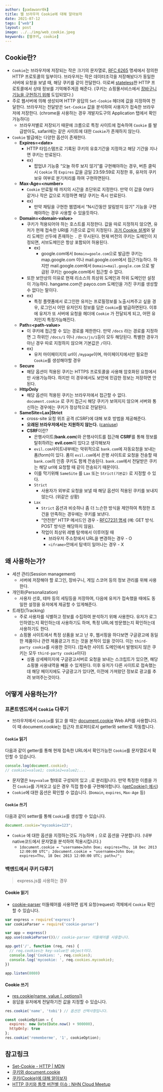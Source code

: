 ```yaml
---
author: [padawanr0k]
title: 웹 브라우저 Cookie에 대해 알아보자
date: 2021-07-12
tags: ["web"]
layout: post
image: ../../img/web_cookie.jpeg
keywords: [웹쿠키, cookie]
---
```


## Cookie란?

- `Cookie`는 브라우저에 저장되는 작은 크기의 문자열로, [RFC 6265](https://tools.ietf.org/html/rfc6265) 명세에서 정의한 HTTP 프로토콜의 일부이다. 브라우저는 작은 데이터조각을 저장해놨다가 동일한 서버에 요청을 보낼 때, 해당 쿠키를 같이 전달한다. 이로써 [stateless](https://developer.mozilla.org/en-US/docs/Web/HTTP/Overview#http_is_stateless_but_not_sessionless)한 HTTP 프로토콜에서 상태 정보를 기억해주게끔 해준다. (쿠키는 쇼핑몰서비스에서 [장바구니 기능을 구현하기 위해](https://ko.wikipedia.org/wiki/HTTP_%EC%BF%A0%ED%82%A4#cite_ref-ks_6-0) 도입되었다.)
- 주로 웹서버에 의해 생성되며 HTTP 응답의 `Set-Cookie` 헤더에 값을 지정하여 전달한다. 브라우저는 전달받은 `Set-Cookie` 값을 분석하여 사용자가 접속한 브라우저에 저장한다. (chrome을 사용하는 경우 개발자도구의 Application 탭에서 확인가능하다)
    - 브라우저별로 저장되기 때문에 크롬으로 특정 사이트에 접속하여 `Cookie` 를 발급받아도, safari에는 같은 사이트에 대한 `Cookie`가 존재하지 않는다.
- `Cookie` 발급에는 다양한 옵션이 존재한다.
    - **Expires=\<date\>**
        - HTTP 타임스탬프로 기록된 쿠키의 유효기간을 지정하고 해당 기간을 지나면 쿠키는 만료된다.
        - ex)
            - 팝업UI 기능중 “오늘 하루 보지 않기”를 구현해야하는 경우, 버튼 클릭시 `Cookie` 의 `Expires` 값을 금일 23:59:59로 지정한 후, 유저의 쿠키보유 여부로 분기처리를 하여 구현하면된다.
    - **Max-Age=\<number\>**
        - `Cookie` 만료될 때 까지의 시간을 초단위로 지정한다. 만약 이 값을 0보다 같거나 작은 값으로 지정하면 해당 쿠키는 즉시 만료된다.
        - ex)
            - 만약 채팅을 구현한 웹앱에서 “N시간동안 알림받지 않기” 기능을 구현해야하는 경우 사용할 수 있을듯하다.
    - **Domain=\<domain-value\>**
        - 쿠키가 적용되어야 하는 호스트를 지정한다. 값을 따로 지정하지 않으면, 유저가 현재 접속한 URI를 기준으로 값이 지정된다. [과거 Cookie 설계](https://datatracker.ietf.org/doc/html/rfc2109)와 달리 도메인 선두에 존재하는 `.` 은 무시된다. 현재 버전의 쿠키는 도메인이 지정되면, 서브도메인은 항상 포함되어 허용된다.
            - ex)
                - google.com에서 `Domain=goole.com`으로 발급한 쿠키는 map.google.com 이나 mail.google.com에서 접근가능하다. 하지만 mail.google.com에서 `Domain=mail.google.com` 으로 발급된 쿠키는 google.com에서 접근할 수 없다.
        - 또한 보안상의 이유로 현재 리소스의 최상위 도메인과 하위 도메인만 설정이 가능하다. hangame.com은 payco.com 도메인을 가진 쿠키를 생성할 수 없다는 말이다.
        - ex)
            - 특정 플랫폼에서 로그인한 유저는 프로필정보를 노출시켜주고 싶을 경우, 로그인시 어떤 유저인지 정보를 담은 `Cookie`를 발급하면된다. 이후에 유저가 또 서버에 요청을 헤더에 `Cookie` 가 전달되게 되고, 어떤 유저인지 특정가능해진다.
    - **Path=\<path-value\>**
        - 이 쿠키에 접근할 수 있는 경로를 제한한다. 만약 `/docs` 라는 경로를 지정하면 그 하위인 `/docs/1` 이나 `/docs/js/1`등이 모두 해당된다. 특별한 경우가 아닌 경우 따로 지정하지 않으며 기본값은 `/`이다.
        - ex)
            - 유저 마이페이지의 url이 `/mypage`이며, 마이페이지에서만 필요한 `Cookie`를 생성해야할 경우
    - **Secure**
        - 해당 옵션이 적용된 쿠키는 HTTPS 프로토콜을 사용해 암호화된 요청에서만 사용가능하다. 하지만 이 경우에서도 보안에 민감한 정보는 저장하면 안된다.
    - **HttpOnly**
        - 해당 옵션이 적용된 쿠키는 브라우저에서 접근할 수 없다. `document.cookie` 로 쿠키 접근시 해당 쿠키가 보여지지 않으며 서버와 통신하는 경우에는 쿠키가 정상적으로 전달된다.
    - **SameSite=Lax|Strict**
        - cross-site 요청 위조 공격 (CSRF)에 대해 보호 방법을 제공해준다.
        - **오래된 브라우저에서는 지원하지 않는다.** ([caniuse](https://caniuse.com/?search=samesite))
        - **CSRF**이란?
            - 은행사이트(**bank.com**)와 은행사이트를 접근해 **CSRF**를 통해 정보를 탈취하려는 **evil.com**이 있다고 생각해보자
            - `evil.com`사이트내부에는 악위적으로 `bank.com`에 자동요청을 보내는 폼(form)이 있다. 폼이 `evil.com`에서 은행 사이트로 요청을 전송할 때 `bank.com`의 인증 쿠키도 함께 전송된다. `bank.com`에서 전달받은 쿠키는 해당 url에 요청할 때 같이 전송되기 때문이다.
            - 이를 막기위해 `SameSite` 를 `Lax` 또는 `Strict(기본값)` 로 지정할 수 있다.
            - `Strict`
                - 사용자가 외부로 요청을 보낼 때 해당 옵션이 적용된 쿠키를 보내지 않는다. (위같은 상황)
            - `Lax`
                - `Strict` 옵션과 비슷하나 좀 더 느슨한 방식을 제안하여 특정한 조건을 만족하는 경우에는 쿠키를 보낸다.
                - “안전한” HTTP 메서드인 경우 - [RFC7231 명세](https://datatracker.ietf.org/doc/html/rfc7231#section-4.2.1) (예: GET 방식. POST 방식은 해당하지 않음).
                - 작업이 최상위 레벨 탐색에서 이루어질 때
                    - 브라우저 주소창에서 URL을 변경하는 경우 - O
                    - `<iframe>`안에서 탐색이 일어나는 경우 - X

## 왜 사용하는가?

- 세션 관리(Session management)
    - 서버에 저장해야 할 로그인, 장바구니, 게임 스코어 등의 정보 관리를 위해 사용한다.
- 개인화(Personalization)
    - 사용자 선호, 테마 등의 세팅등을 저장하여, 다음에 유저가 접속했을 때에도 동일한 설정을 유저에게 제공할 수 있게해준다.
- 트래킹(Tracking)
    - 주로 사용자를 식별하고 정보를 수집하여 분석하기 위해 사용한다. 유저가 로그인하였는지 확인하는데 사용하기도 하며, 특정 URL에 방문했는지 확인하는데 사용하기도 한다.
    - 쇼핑몰 사이트에서 특정 상품을 보고 난 후, 웹서핑을 하다보면 구글광고에 동일한 제품이나 관련 제품광고가 뜨는 것을 본적이 있을 것이다. 이는 `third-party cookie`를 사용한 것이다. (접속한 사이트 도메인에서 발행되지 않은 쿠키는 모두 `third-party cookie`이다)
        - 상품 상세페이지에 구글광고서버로 요청을 보내는 스크립트가 있으면, 해당 쇼핑몰 사용내역을 빼올 수 있게된다. 이후 유저가 다른 사이트로 접속했는데 해당 페이지에도 구글광고가 있다면, 이전에 가져왔던 정보로 광고를 추려 보여주는것이다.

## 어떻게 사용하는가?

### **프론트엔드에서 `Cookie` 다루기**

- 브라우저에서 `Cookie`를 읽고 쓸 때는 [document.cookie](https://developer.mozilla.org/ko/docs/Web/API/Document/cookie) Web API를 사용합니다. 이 때 document.cookie는 접근자 프로퍼티로서 getter와 setter로 작동합니다.

#### **`Cookie` 읽기**

다음과 같이 getter를 통해 현재 접속한 URL에서 확인가능한 `Cookie`를 문자열로서 확인할 수 있습니다.

```javascript
console.log(document.cookie);
// cookie1=value1; cookie2=value2;...
```

- 문자열은 `key=value` 형태로 구성되어 있고 `;`로 분리됩니다. 만약 특정한 이름을 가진 `Cookie`를 가져오고 싶은 경우 직접 함수를 구현해야합니다. ([getCookie() 예시](https://ko.javascript.info/cookie#ref-250))
- `Cookie`에 대한 옵션은 확인할 수 없습니다. (`Domain`, `expires`, `Max-Age` 등)

#### **`Cookie` 쓰기**

다음과 같이 setter를 통해 `Cookie`를 생성할 수  있습니다.

```javascript
document.cookie="mycookie=123";
```

- `Cookie` 에 대한 옵션을 지정하는것도 가능하며 `;` 으로 옵션을 구분합니다. (내부 native코드에서 문자열을 분석하여 적용시킵니다.)
    - `1document.cookie = "username=John Doe; expires=Thu, 18 Dec 2013 12:00:00 UTC";
    2document.cookie = "username=John Doe; expires=Thu, 18 Dec 2013 12:00:00 UTC; path=/";`

### **백엔드에서 쿠키 다루기**

> express.js를 사용하는 경우

#### **Cookie 읽기**

- [cookie-parser](https://github.com/expressjs/cookie-parser) 미들웨어를 사용하면 쉽게 요청(request) 객체에서 `Cookie` 확인 할 수 있습니다.

```javascript
var express = require('express')
var cookieParser = require('cookie-parser')

var app = express()
app.use(cookieParser())// cookie-parser 미들웨어를 사용합니다.

app.get('/', function (req, res) {
  // req.cookies는 key-value인 object이다.
  console.log('Cookies: ', req.cookies);
  console.log('mycookie: ', req.cookies.mycookie);
})

app.listen(8080)
```

#### **Cookie 쓰기**

- [res.cookie(name, value [, options])](https://expressjs.com/ko/api.html#res.cookie)
- 응답을 유저에게 전달하기전 값을 지정할 수 있습니다.

```javascript
res.cookie('name', 'tobi') // 옵션은 선택사항입니다.

const cookieOption = {
  expires: new Date(Date.now() + 900000),
  httpOnly: true
};
res.cookie('rememberme', '1', cookieOption);

```

## 참고링크

- [Set-Cookie - HTTP | MDN](https://developer.mozilla.org/ko/docs/Web/HTTP/Headers/Set-Cookie)
- [쿠키와 document.cookie](https://ko.javascript.info/cookie#ref-666)
- [쿠키(Cookie)에 대해 알아보자](https://sy34.net/what-is-cookie/)
- [HTTP 쿠키와 톰캣 버전별 이슈 : NHN Cloud Meetup](https://meetup.toast.com/posts/172)
